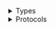 <details>
<summary>Types</summary>

  - [WemapEvent](/WemapEvent)
  - [WemapFilters](/WemapFilters)
  - [WemapLocation](/WemapLocation)
  - [WemapPinpoint](/WemapPinpoint)
  - [wemapsdk](/wemapsdk)
  - [wemapsdk\_config](/wemapsdk_config)

</details>

<details>
<summary>Protocols</summary>

  - [WemapSDKMapActionsDelegate](/WemapSDKMapActionsDelegate)
  - [wemapsdkViewDelegate](/wemapsdkViewDelegate)

</details>
